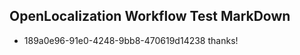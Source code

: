 ## OpenLocalization Workflow Test MarkDown
* 189a0e96-91e0-4248-9bb8-470619d14238 
thanks!<!--HONumber=Mar16_HO2-->
